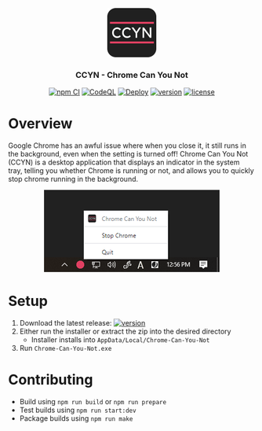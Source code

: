 <div align="center">
    <a href="https://github.com/KatsuteDev/Chrome-Can-You-Not">
        <img src="https://raw.githubusercontent.com/KatsuteDev/Chrome-Can-You-Not/main/icon.png" alt="icon" width="100" height="100">
    </a>
    <h3>CCYN - Chrome Can You Not</h3>
    <a href="https://github.com/KatsuteDev/Chrome-Can-You-Not/actions/workflows/npm_ci.yml"><img src="https://github.com/KatsuteDev/Chrome-Can-You-Not/workflows/npm%20CI/badge.svg" title="npm CI"></a>
    <a href="https://github.com/KatsuteDev/Chrome-Can-You-Not/actions/workflows/codeql.yml"><img src="https://github.com/KatsuteDev/Chrome-Can-You-Not/workflows/CodeQL/badge.svg" title="CodeQL"></a>
    <a href="https://github.com/KatsuteDev/Chrome-Can-You-Not/actions/workflows/deploy.yml"><img src="https://github.com/KatsuteDev/Chrome-Can-You-Not/workflows/Deploy/badge.svg" title="Deploy"></a>
    <a href="https://github.com/KatsuteDev/Chrome-Can-You-Not/releases"><img title="version" src="https://img.shields.io/github/v/release/KatsuteDev/Chrome-Can-You-Not"></a>
    <a href="https://github.com/KatsuteDev/Chrome-Can-You-Not/blob/main/LICENSE"><img title="license" src="https://img.shields.io/github/license/KatsuteDev/Chrome-Can-You-Not"></a>
</div>

# Overview

Google Chrome has an awful issue where when you close it, it still runs in the background, even when the setting is turned off!
Chrome Can You Not (CCYN) is a desktop application that displays an indicator in the system tray, telling you whether Chrome is running or not, and allows you to quickly stop chrome running in the background.

<div align="center">
    <a href="https://github.com/KatsuteDev/Chrome-Can-You-Not">
        <img src="https://raw.githubusercontent.com/KatsuteDev/Chrome-Can-You-Not/main/sample.png" alt="sample">
    </a>
</div>

# Setup

 1. Download the latest release: [![version](https://img.shields.io/github/v/release/KatsuteDev/Chrome-Can-You-Not)](https://github.com/KatsuteDev/Chrome-Can-You-Not/releases)
 2. Either run the installer or extract the zip into the desired directory
     - Installer installs into `AppData/Local/Chrome-Can-You-Not`
 3. Run `Chrome-Can-You-Not.exe`

# Contributing

- Build using `npm run build` or `npm run prepare`
- Test builds using `npm run start:dev`
- Package builds using `npm run make`
